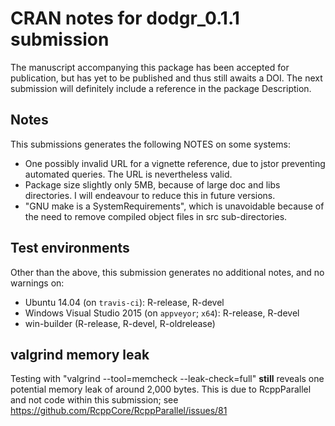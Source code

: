 # CRAN notes for dodgr_0.1.1 submission

The manuscript accompanying this package has been accepted for publication, but
has yet to be published and thus still awaits a DOI. The next submission will
definitely include a reference in the package Description.

## Notes

This submissions generates the following NOTES on some systems:

* One possibly invalid URL for a vignette reference, due to jstor preventing
  automated queries. The URL is nevertheless valid.
* Package size slightly only 5MB, because of large doc and libs directories. I
  will endeavour to reduce this in future versions.
* "GNU make is a SystemRequirements", which is unavoidable because of the need
  to remove compiled object files in src sub-directories.

## Test environments

Other than the above, this submission generates no additional notes, and no
warnings on:
* Ubuntu 14.04 (on `travis-ci`): R-release, R-devel
* Windows Visual Studio 2015 (on `appveyor`; `x64`): R-release, R-devel
* win-builder (R-release, R-devel, R-oldrelease)

## valgrind memory leak

Testing with "valgrind --tool=memcheck --leak-check=full" **still** reveals one
potential memory leak of around 2,000 bytes. This is due to RcppParallel and not
code within this submission; see
https://github.com/RcppCore/RcppParallel/issues/81

